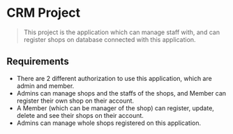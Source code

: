 # CRM Project
> This project is the application which can manage staff with, and can register shops on database connected with this application.

## Requirements
- There are 2 different authorization to use this application, which are admin and member. 
- Admins can manage shops and the staffs of the shops, and Member can register their own shop on their account.
- A Member (which can be manager of the shop) can register, update, delete and see their shops on their account.
- Admins can manage whole shops registered on this application. 
